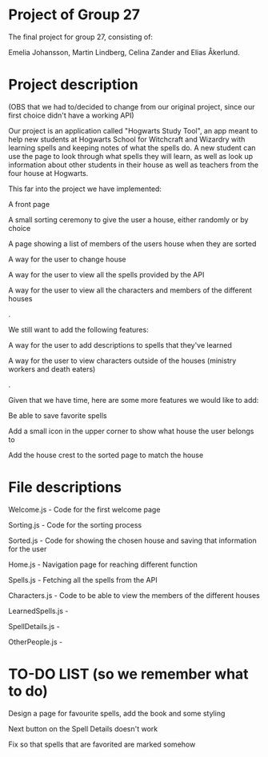# Project of Group 27

The final project for group 27, consisting of:

Emelia Johansson, Martin Lindberg, Celina Zander and Elias Åkerlund.


# Project description

(OBS that we had to/decided to change from our original project, since our first choice didn't have a working API)

Our project is an application called "Hogwarts Study Tool", an app meant to help new students at Hogwarts School for Witchcraft and Wizardry with learning spells and keeping notes of what the spells do. A new student can use the page to look through what spells they will learn, as well as look up information about other students in their house as well as teachers from the four house at Hogwarts.

This far into the project we have implemented:

A front page

A small sorting ceremony to give the user a house, either randomly or by choice

A page showing a list of members of the users house when they are sorted

A way for the user to change house

A way for the user to view all the spells provided by the API

A way for the user to view all the characters and members of the different houses

.

We still want to add the following features:


A way for the user to add descriptions to spells that they've learned

A way for the user to view characters outside of the houses (ministry workers and death eaters)
  
.

Given that we have time, here are some more features we would like to add:

Be able to save favorite spells

Add a small icon in the upper corner to show what house the user belongs to

Add the house crest to the sorted page to match the house
   
  
# File descriptions

Welcome.js - Code for the first welcome page

Sorting.js - Code for the sorting process

Sorted.js - Code for showing the chosen house and saving that information for the user

Home.js - Navigation page for reaching different function

Spells.js - Fetching all the spells from the API

Characters.js - Code to be able to view the members of the different houses

LearnedSpells.js - 

SpellDetails.js - 

OtherPeople.js - 

# TO-DO LIST (so we remember what to do)

Design a page for favourite spells, add the book and some styling

Next button on the Spell Details doesn't work

Fix so that spells that are favorited are marked somehow


